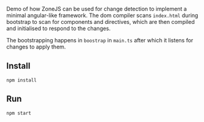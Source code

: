 Demo of how ZoneJS can be used for change detection to implement a minimal angular-like framework.
The dom compiler scans `index.html` during bootstrap to scan for components
and directives, which are then compiled and initialised to respond to the changes.

The bootstrapping happens in `boostrap` in `main.ts` after which it listens for changes to apply them.


## Install


```
npm install
```

## Run

```
npm start
```

